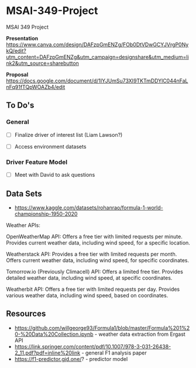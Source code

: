 # MSAI-349-Project
MSAI 349 Project

**Presentation**
https://www.canva.com/design/DAFzpGmENZg/FOb0DtVDwGCYJVrgP0NykQ/edit?utm_content=DAFzpGmENZg&utm_campaign=designshare&utm_medium=link2&utm_source=sharebutton


**Proposal**
https://docs.google.com/document/d/1IYJUmSu73XI9TKTmDDYlC044nFaLnFq91fTQpWOAZb4/edit

## To Do's
### General
- [ ] Finalize driver of interest list (Liam Lawson?)
- [ ] Access environment datasets


### Driver Feature Model
- [ ] Meet with David to ask questions



## Data Sets

- https://www.kaggle.com/datasets/rohanrao/formula-1-world-championship-1950-2020


Weather APIs:

OpenWeatherMap API:
Offers a free tier with limited requests per minute. Provides current weather data, including wind speed, for a specific location.

Weatherstack API:
Provides a free tier with limited requests per month. Offers current weather data, including wind speed, for specific coordinates.

Tomorrow.io (Previously Climacell) API:
Offers a limited free tier. Provides detailed weather data, including wind speed, at specific coordinates.

Weatherbit API:
Offers a free tier with limited requests per day. Provides various weather data, including wind speed, based on coordinates.


## Resources

- https://github.com/willgeorge93/Formula1/blob/master/Formula%201%20-%20Data%20Collection.ipynb - weather data extraction from Ergast API
- https://link.springer.com/content/pdf/10.1007/978-3-031-26438-2_11.pdf?pdf=inline%20link - general F1 analysis paper
- https://f1-predictor.gjd.one/? - predictor model
